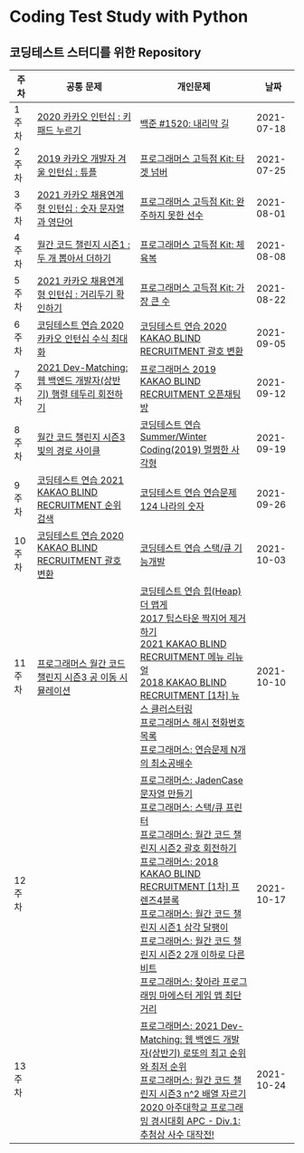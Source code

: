 # Coding Test Study with Python

## 코딩테스트 스터디를 위한 Repository

주차 | 공통 문제 | 개인문제 | 날짜
------------ | ------------- | ------------- | -------------
1주차 | [2020 카카오 인턴십 : 키패드 누르기](https://github.com/gkcksrbs/CodingTestStudy/blob/master/Week1/%EA%B3%B5%ED%86%B5%EB%AC%B8%EC%A0%9C1.py) | [백준 #1520: 내리막 길](https://github.com/gkcksrbs/CodingTestStudy/blob/master/Week1/%EA%B0%9C%EC%9D%B8%EB%AC%B8%EC%A0%9C1.py) | 2021-07-18
2주차 | [2019 카카오 개발자 겨울 인턴십 : 튜플](https://github.com/gkcksrbs/CodingTestStudy/blob/master/Week2/%EA%B3%B5%ED%86%B5%EB%AC%B8%EC%A0%9C.py) | [프로그래머스 고득점 Kit: 타겟 넘버](https://github.com/gkcksrbs/CodingTestStudy/blob/master/Week2/%EA%B0%9C%EC%9D%B8%EB%AC%B8%EC%A0%9C.py) | 2021-07-25
3주차 | [2021 카카오 채용연계형 인턴십 : 숫자 문자열과 영단어](https://github.com/gkcksrbs/CodingTestStudy/blob/master/Week3/%EA%B3%B5%ED%86%B5%EB%AC%B8%EC%A0%9C.py) | [프로그래머스 고득점 Kit: 완주하지 못한 선수](https://github.com/gkcksrbs/CodingTestStudy/blob/master/Week3/%EA%B0%9C%EC%9D%B8%EB%AC%B8%EC%A0%9C.py) | 2021-08-01
4주차 | [월간 코드 챌린지 시즌1 : 두 개 뽑아서 더하기](https://github.com/gkcksrbs/CodingTestStudy/blob/master/Week4/%EA%B3%B5%ED%86%B5%EB%AC%B8%EC%A0%9C.py) | [프로그래머스 고득점 Kit: 체육복](https://github.com/gkcksrbs/CodingTestStudy/blob/master/Week4/%EA%B0%9C%EC%9D%B8%EB%AC%B8%EC%A0%9C.py) | 2021-08-08
5주차 | [2021 카카오 채용연계형 인턴십 : 거리두기 확인하기](https://github.com/gkcksrbs/CodingTestStudy/blob/master/Week5/%EA%B3%B5%ED%86%B5%EB%AC%B8%EC%A0%9C.py) | [프로그래머스 고득점 Kit: 가장 큰 수](https://github.com/gkcksrbs/CodingTestStudy/blob/master/Week5/%EA%B0%9C%EC%9D%B8%EB%AC%B8%EC%A0%9C.py) | 2021-08-22
6주차 | [코딩테스트 연습 2020 카카오 인턴십 수식 최대화](https://github.com/gkcksrbs/CodingTestStudy/blob/master/Week6/%EA%B3%B5%ED%86%B5%EB%AC%B8%EC%A0%9C.py) | [코딩테스트 연습 2020 KAKAO BLIND RECRUITMENT 괄호 변환](https://github.com/gkcksrbs/CodingTestStudy/blob/master/Week6/%EA%B0%9C%EC%9D%B8%EB%AC%B8%EC%A0%9C.py) | 2021-09-05
7주차 | [2021 Dev-Matching: 웹 백엔드 개발자(상반기) 행렬 테두리 회전하기](https://github.com/gkcksrbs/CodingTestStudy/blob/master/Week7/%ED%96%89%EB%A0%AC%20%ED%85%8C%EB%91%90%EB%A6%AC%20%ED%9A%8C%EC%A0%84%ED%95%98%EA%B8%B0.py) | [프로그래머스 2019 KAKAO BLIND RECRUITMENT 오픈채팅방](https://github.com/gkcksrbs/CodingTestStudy/blob/master/Week7/%EC%98%A4%ED%94%88%EC%B1%84%ED%8C%85%EB%B0%A9.py) | 2021-09-12
8주차 | [월간 코드 챌린지 시즌3 빛의 경로 사이클](https://github.com/gkcksrbs/CodingTestStudy/blob/master/Week8/%EB%B9%9B%EC%9D%98%20%EA%B2%BD%EB%A1%9C%20%EC%82%AC%EC%9D%B4%ED%81%B42.py) | [코딩테스트 연습 Summer/Winter Coding(2019) 멀쩡한 사각형](https://github.com/gkcksrbs/CodingTestStudy/blob/master/Week8/%EB%A9%80%EC%A9%A1%ED%95%9C%20%EC%82%AC%EA%B0%81%ED%98%95.py) | 2021-09-19
9주차 | [코딩테스트 연습 2021 KAKAO BLIND RECRUITMENT 순위 검색](https://github.com/gkcksrbs/CodingTestStudy/blob/master/Week9/%EC%88%9C%EC%9C%84%EA%B2%80%EC%83%89.py) | [코딩테스트 연습 연습문제 124 나라의 숫자](https://github.com/gkcksrbs/CodingTestStudy/blob/master/Week9/124%20%EB%82%98%EB%9D%BC%EC%9D%98%20%EC%88%AB%EC%9E%90.py) | 2021-09-26
10주차 | [코딩테스트 연습 2020 KAKAO BLIND RECRUITMENT 괄호 변환](https://github.com/gkcksrbs/CodingTestStudy/blob/master/Week10/%EA%B4%84%ED%98%B8%EB%B3%80%ED%99%98.py) | [코딩테스트 연습 스택/큐 기능개발](https://github.com/gkcksrbs/CodingTestStudy/blob/master/Week10/%EA%B8%B0%EB%8A%A5%20%EA%B0%9C%EB%B0%9C.py) | 2021-10-03
11주차 | [프로그래머스 월간 코드 챌린지 시즌3 공 이동 시뮬레이션](https://github.com/gkcksrbs/CodingTestStudy/blob/master/Week11/%EA%B3%B5%20%EC%9D%B4%EB%8F%99%20%EC%8B%9C%EB%AE%AC%EB%A0%88%EC%9D%B4%EC%85%98.py) | [코딩테스트 연습 힙(Heap) 더 맵게](https://github.com/gkcksrbs/CodingTestStudy/blob/master/Week11/%EB%8D%94%20%EB%A7%B5%EA%B2%8C.py) </br> [2017 팁스타운 짝지어 제거하기](https://github.com/gkcksrbs/CodingTestStudy/blob/master/Week11/%EC%A7%9D%EC%A7%80%EC%96%B4%20%EC%A0%9C%EA%B1%B0%ED%95%98%EA%B8%B0.py) </br> [2021 KAKAO BLIND RECRUITMENT 메뉴 리뉴얼](https://github.com/gkcksrbs/CodingTestStudy/blob/master/Week11/%EB%A9%94%EB%89%B4%20%EB%A6%AC%EB%89%B4%EC%96%BC.py) </br> [2018 KAKAO BLIND RECRUITMENT [1차] 뉴스 클러스터링](https://github.com/gkcksrbs/CodingTestStudy/blob/master/Week11/%5B1%EC%B0%A8%5D%20%EB%89%B4%EC%8A%A4%20%ED%81%B4%EB%9F%AC%EC%8A%A4%ED%84%B0%EB%A7%81.py) </br> [프로그래머스 해시 전화번호 목록](https://github.com/gkcksrbs/CodingTestStudy/blob/master/Week11/%EC%A0%84%ED%99%94%EB%B2%88%ED%98%B8%20%EB%AA%A9%EB%A1%9D.py) </br> [프로그래머스: 연습문제 N개의 최소공배수](https://github.com/gkcksrbs/CodingTestStudy/blob/master/Week11/N%EA%B0%9C%EC%9D%98%20%EC%B5%9C%EC%86%8C%EA%B3%B5%EB%B0%B0%EC%88%98.py)| 2021-10-10
12주차 | []() | [프로그래머스: JadenCase 문자열 만들기](https://github.com/gkcksrbs/CodingTestStudy/blob/master/Week12/JadenCase%20%EB%AC%B8%EC%9E%90%EC%97%B4%20%EB%A7%8C%EB%93%A4%EA%B8%B0.py) </br> [프로그래머스: 스택/큐 프린터](https://github.com/gkcksrbs/CodingTestStudy/blob/master/Week12/%ED%94%84%EB%A6%B0%ED%84%B0.py) </br> [프로그래머스: 월간 코드 챌린지 시즌2 괄호 회전하기](https://github.com/gkcksrbs/CodingTestStudy/blob/master/Week12/%EA%B4%84%ED%98%B8%20%ED%9A%8C%EC%A0%84%ED%95%98%EA%B8%B0.py) </br> [프로그래머스: 2018 KAKAO BLIND RECRUITMENT [1차] 프렌즈4블록](https://github.com/gkcksrbs/CodingTestStudy/blob/master/Week12/%5B1%EC%B0%A8%5D%20%ED%94%84%EB%A0%8C%EC%A6%884%EB%B8%94%EB%A1%9D.py) </br> [프로그래머스: 월간 코드 챌린지 시즌1 삼각 달팽이](https://github.com/gkcksrbs/CodingTestStudy/blob/master/Week12/%EC%82%BC%EA%B0%81%20%EB%8B%AC%ED%8C%BD%EC%9D%B4.py) </br> [프로그래머스: 월간 코드 챌린지 시즌2 2개 이하로 다른 비트](https://github.com/gkcksrbs/CodingTestStudy/blob/master/Week12/2%EA%B0%9C%20%EC%9D%B4%ED%95%98%EB%A1%9C%20%EB%8B%A4%EB%A5%B8%20%EB%B9%84%ED%8A%B8.py) </br> [프로그래머스: 찾아라 프로그래밍 마에스터 게임 맵 최단거리](https://github.com/gkcksrbs/CodingTestStudy/blob/master/Week12/%EA%B2%8C%EC%9E%84%20%EB%A7%B5%20%EC%B5%9C%EB%8B%A8%EA%B1%B0%EB%A6%AC.py)| 2021-10-17
13주차 | []() | [프로그래머스: 2021 Dev-Matching: 웹 백엔드 개발자(상반기) 로또의 최고 순위와 최저 순위](https://github.com/gkcksrbs/CodingTestStudy/blob/master/Week%2013/%EB%A1%9C%EB%98%90%EC%9D%98%20%EC%B5%9C%EA%B3%A0%20%EC%88%9C%EC%9C%84%EC%99%80%20%EC%B5%9C%EC%A0%80%20%EC%88%9C%EC%9C%84.py) </br> [프로그래머스: 월간 코드 챌린지 시즌3 n^2 배열 자르기](https://github.com/gkcksrbs/CodingTestStudy/blob/master/Week%2013/n%5E2%20%EB%B0%B0%EC%97%B4%20%EC%9E%90%EB%A5%B4%EA%B8%B0.py) </br> [2020 아주대학교 프로그래밍 경시대회 APC - Div.1: 추첨상 사수 대작전!](https://github.com/gkcksrbs/CodingTestStudy/blob/master/Week%2013/%EC%B6%94%EC%B2%A8%EC%83%81%20%EC%82%AC%EC%88%98%20%EB%8C%80%EC%9E%91%EC%A0%84!.py)| 2021-10-24
